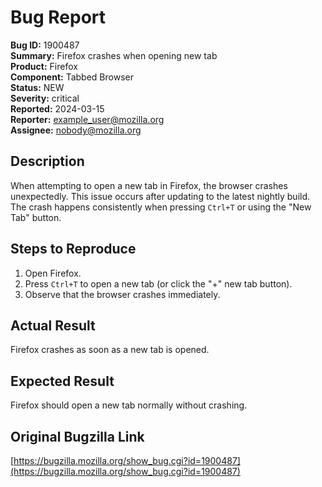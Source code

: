 
# Bug Report

**Bug ID:** 1900487  
**Summary:** Firefox crashes when opening new tab  
**Product:** Firefox  
**Component:** Tabbed Browser  
**Status:** NEW  
**Severity:** critical  
**Reported:** 2024-03-15  
**Reporter:** example_user@mozilla.org  
**Assignee:** nobody@mozilla.org  

## Description
When attempting to open a new tab in Firefox, the browser crashes unexpectedly. This issue occurs after updating to the latest nightly build. The crash happens consistently when pressing `Ctrl+T` or using the "New Tab" button.

## Steps to Reproduce
1. Open Firefox.  
2. Press `Ctrl+T` to open a new tab (or click the "+" new tab button).  
3. Observe that the browser crashes immediately.  

## Actual Result
Firefox crashes as soon as a new tab is opened.  

## Expected Result
Firefox should open a new tab normally without crashing.  

## Original Bugzilla Link
[https://bugzilla.mozilla.org/show_bug.cgi?id=1900487](https://bugzilla.mozilla.org/show_bug.cgi?id=1900487)
